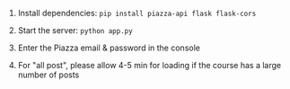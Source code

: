 1. Install dependencies: `pip install piazza-api flask flask-cors`

2. Start the server: `python app.py`

3. Enter the Piazza email & password in the console

4. For "all post", please allow 4-5 min for loading if the course has a large number of posts

